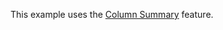 This example uses the [Column Summary](https://livewire-powergrid.com/table-features/columns.html#column-summary) feature.
